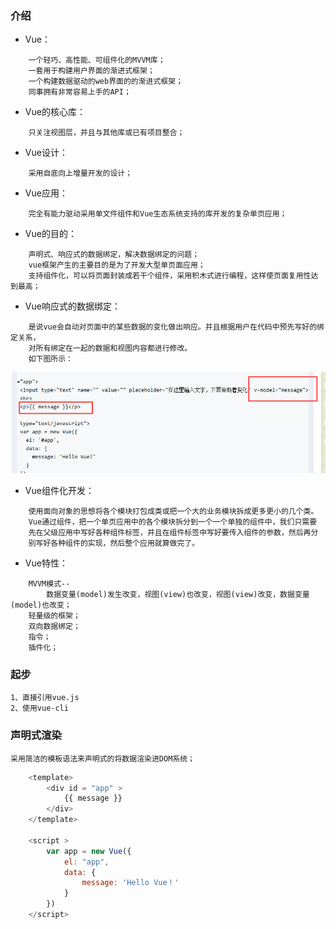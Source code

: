 ### 介绍

* Vue：
```
    一个轻巧、高性能、可组件化的MVVM库；
    一套用于构建用户界面的渐进式框架；
    一个构建数据驱动的web界面的的渐进式框架；
    同事拥有非常容易上手的API；
```
* Vue的核心库：
```
    只关注视图层，并且与其他库或已有项目整合；
```
* Vue设计：
```
    采用自底向上增量开发的设计；
```
* Vue应用：
```
    完全有能力驱动采用单文件组件和Vue生态系统支持的库开发的复杂单页应用；
```
* Vue的目的：
```
    声明式、响应式的数据绑定，解决数据绑定的问题；
    vue框架产生的主要目的是为了开发大型单页面应用；
    支持组件化，可以将页面封装成若干个组件，采用积木式进行编程，这样使页面复用性达到最高；
```
* Vue响应式的数据绑定：
```
    是说vue会自动对页面中的某些数据的变化做出响应。并且根据用户在代码中预先写好的绑定关系，
    对所有绑定在一起的数据和视图内容都进行修改。
    如下图所示：
```
![image](https://github.com/guopingping/Vue/blob/master/img/first.png)

* Vue组件化开发：
```
    使用面向对象的思想将各个模块打包成类或把一个大的业务模块拆成更多更小的几个类。
    Vue通过组件，把一个单页应用中的各个模块拆分到一个一个单独的组件中，我们只需要
    先在父级应用中写好各种组件标签，并且在组件标签中写好要传入组件的参数，然后再分
    别写好各种组件的实现，然后整个应用就算做完了。
```
* Vue特性：
```
    MVVM模式--
        数据变量(model)发生改变，视图(view)也改变，视图(view)改变，数据变量(model)也改变；
    轻量级的框架；
    双向数据绑定；
    指令；
    插件化；
```

### 起步
```
1、直接引用vue.js
2、使用vue-cli
```

### 声明式渲染
```
采用简洁的模板语法来声明式的将数据渲染进DOM系统；
```
```javaScript
    <template>
        <div id = "app" > 
            {{ message }} 
        </div> 
    </template>

    <script >
        var app = new Vue({
            el: "app",
            data: {
                message: 'Hello Vue！'
            }
        }) 
    </script>
```


